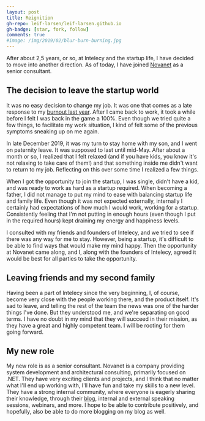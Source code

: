 ```yaml
---
layout: post
title: Reignition 
gh-repo: leif-larsen/leif-larsen.github.io
gh-badge: [star, fork, follow]
comments: true
#image: /img/2019/02/blur-burn-burning.jpg
---
```


After about 2,5 years, or so, at Intelecy and the startup life, I have decided to move into another direction. As of today, I have joined [Novanet](https://novanet.no) as a senior consultant. 

## The decision to leave the startup world

It was no easy decision to change my job. It was one that comes as a late response to my [burnout last year](https://blog.leiflarsen.org/On-Burning-the-Candle-From-All-Sides/). After I came back to work, it took a while before I felt I was back in the game a 100%. Even though we tried quite a few things, to facilitate my work situation, I kind of felt some of the previous symptoms sneaking up on me again.

In late December 2019, it was my turn to stay home with my son, and I went on paternity leave. It was supposed to last until mid-May. After about a month or so, I realized that I felt relaxed (and if you have kids, you know it's not relaxing to take care of them!) and that something inside me didn't want to return to my job. Reflecting on this over some time I realized a few things. 

When I got the opportunity to join the startup, I was single, didn't have a kid, and was ready to work as hard as a startup required. When becoming a father, I did not manage to put my mind to ease with balancing startup life and family life. Even though it was not expected externally, internally I certainly had expectations of how much I would work, working for a startup. Consistently feeling that I'm not putting in enough hours (even though I put in the required hours) kept draining my energy and happiness levels. 

I consulted with my friends and founders of Intelecy, and we tried to see if there was any way for me to stay. However, being a startup, it's difficult to be able to find ways that would make my mind happy. Then the opportunity at Novanet came along, and I, along with the founders of Intelecy, agreed it would be best for all parties to take the opportunity.

## Leaving friends and my second family

Having been a part of Intelecy since the very beginning, I, of course, become very close with the people working there, and the product itself. It's sad to leave, and telling the rest of the team the news was one of the harder things I've done. But they understood me, and we're separating on good terms. I have no doubt in my mind that they will succeed in their mission, as they have a great and highly competent team. I will be rooting for them going forward.

## My new role

My new role is as a senior consultant. Novanet is a company providing system development and architectural consulting, primarily focused on .NET. They have very exciting clients and projects, and I think that no matter what I'll end up working with, I'll have fun and take my skills to a new level. They have a strong internal community, where everyone is eagerly sharing their knowledge, through their [blog](https://blog.novanet.no/), internal and external speaking sessions, webinars, and more. I hope to be able to contribute positively, and hopefully, also be able to do more blogging on my blog as well.